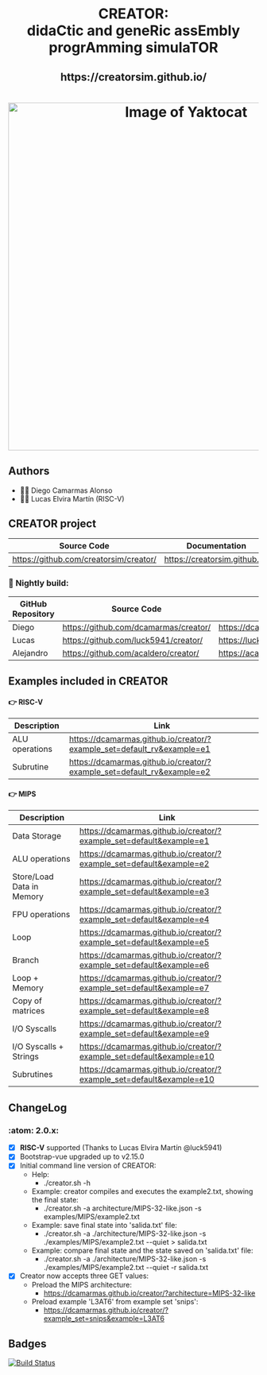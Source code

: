 
<html>
 <h1 align="center">CREATOR: <br>didaCtic and geneRic assEmbly progrAmming simulaTOR</h1>
 <h2 align="center"> https://creatorsim.github.io/ </h2>
 <h1 align="center"><img alt="Image of Yaktocat" width="700vw" src="https://creatorsim.github.io/images/user_mode/execute_program.PNG"></h1>
</html>

## Authors
* :technologist: Diego Camarmas Alonso
* :technologist: Lucas Elvira Martín (RISC-V)


## CREATOR project
 
| Source Code                             | Documentation                  | Creator                                | 
|-----------------------------------------|--------------------------------|----------------------------------------| 
| https://github.com/creatorsim/creator/  |  https://creatorsim.github.io/ |  https://creatorsim.github.io/creator/ | 

### :microscope:	 Nightly build:

| GitHub Repository | Source Code                     | Creator                                | 
|-------------------|-----------------------------------------|----------------------------------------| 
| Diego             | https://github.com/dcamarmas/creator/   |  https://dcamarmas.github.io/creator/  | 
| Lucas             | https://github.com/luck5941/creator/    |  https://luck5941.github.io/creator/   | 
| Alejandro         | https://github.com/acaldero/creator/    |  https://acaldero.github.io/creator/   | 


## Examples included in CREATOR

#### :point_right:	 RISC-V

| Description                | Link                                                                   |
|----------------------------|------------------------------------------------------------------------| 
| ALU operations             | https://dcamarmas.github.io/creator/?example_set=default_rv&example=e1 |
| Subrutine                  | https://dcamarmas.github.io/creator/?example_set=default_rv&example=e2 |

#### :point_right:	 MIPS

| Description                | Link                                                                 |
|----------------------------|----------------------------------------------------------------------|
| Data Storage               | https://dcamarmas.github.io/creator/?example_set=default&example=e1  |
| ALU operations             | https://dcamarmas.github.io/creator/?example_set=default&example=e2  |
| Store/Load Data in Memory  | https://dcamarmas.github.io/creator/?example_set=default&example=e3  |
| FPU operations             | https://dcamarmas.github.io/creator/?example_set=default&example=e4  |
| Loop                       | https://dcamarmas.github.io/creator/?example_set=default&example=e5  |
| Branch                     | https://dcamarmas.github.io/creator/?example_set=default&example=e6  |
| Loop + Memory              | https://dcamarmas.github.io/creator/?example_set=default&example=e7  |
| Copy of matrices           | https://dcamarmas.github.io/creator/?example_set=default&example=e8  |
| I/O Syscalls               | https://dcamarmas.github.io/creator/?example_set=default&example=e9  |
| I/O Syscalls + Strings     | https://dcamarmas.github.io/creator/?example_set=default&example=e10 |
| Subrutines                 | https://dcamarmas.github.io/creator/?example_set=default&example=e10 |
 
    
## ChangeLog

### :atom: 2.0.x:
- [x] **RISC-V** supported (Thanks to Lucas Elvira Martín @luck5941)
- [x] Bootstrap-vue upgraded up to v2.15.0
- [X] Initial command line version of CREATOR: 
     * Help:
       * ./creator.sh -h
     * Example: creator compiles and executes the example2.txt, showing the final state:
       * ./creator.sh -a architecture/MIPS-32-like.json -s examples/MIPS/example2.txt
     * Example: save final state into 'salida.txt' file:
       * ./creator.sh -a ./architecture/MIPS-32-like.json -s ./examples/MIPS/example2.txt --quiet > salida.txt
     * Example: compare final state and the state saved on 'salida.txt' file:
       * ./creator.sh -a ./architecture/MIPS-32-like.json -s ./examples/MIPS/example2.txt --quiet -r salida.txt
- [x] Creator now accepts three GET values:
     * Preload the MIPS architecture:
       * https://dcamarmas.github.io/creator/?architecture=MIPS-32-like
     * Preload example 'L3AT6' from example set 'snips':
       * https://dcamarmas.github.io/creator/?example_set=snips&example=L3AT6


## Badges

[![Build Status](https://travis-ci.org/dcamarmas/creator.svg?branch=master)](https://travis-ci.org/dcamarmas/creator)


